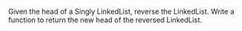Given the head of a Singly LinkedList, reverse the LinkedList. Write a function to return the new head of the reversed LinkedList.